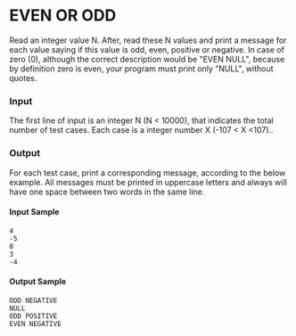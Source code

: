 # EVEN OR ODD
Read an integer value N. After, read these N values and print a message for each value saying if this value is odd, even, positive or negative. In case of zero (0), although the correct description would be "EVEN NULL", because by definition zero is even, your program must print only "NULL", without quotes.
### Input
The first line of input is an integer N (N < 10000), that indicates the total number of test cases. Each case is a integer number X (-107 < X <107)..
### Output
For each test case, print a corresponding message, according to the below example. All messages must be printed in uppercase letters and always will have one space between two words in the same line.
#### Input Sample	
    4  
    -5  
    0  
    3  
    -4
#### Output Sample
    ODD NEGATIVE  
    NULL  
    ODD POSITIVE  
    EVEN NEGATIVE